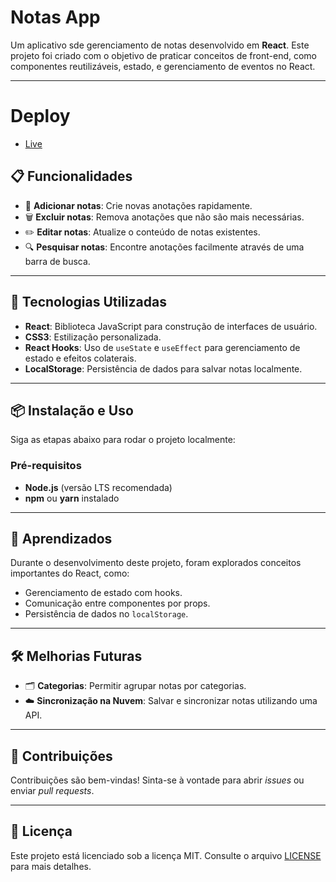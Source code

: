 # **Notas App**

Um aplicativo sde gerenciamento de notas desenvolvido em **React**. Este projeto foi criado com o objetivo de praticar conceitos de front-end, como componentes reutilizáveis, estado, e gerenciamento de eventos no React.

---

# Deploy
- [Live]()


## **📋 Funcionalidades**

- 📌 **Adicionar notas**: Crie novas anotações rapidamente.
- 🗑️ **Excluir notas**: Remova anotações que não são mais necessárias.
- ✏️ **Editar notas**: Atualize o conteúdo de notas existentes.
- 🔍 **Pesquisar notas**: Encontre anotações facilmente através de uma barra de busca.

---

## **🚀 Tecnologias Utilizadas**

- **React**: Biblioteca JavaScript para construção de interfaces de usuário.
- **CSS3**: Estilização personalizada.
- **React Hooks**: Uso de `useState` e `useEffect` para gerenciamento de estado e efeitos colaterais.
- **LocalStorage**: Persistência de dados para salvar notas localmente.

---

## **📦 Instalação e Uso**

Siga as etapas abaixo para rodar o projeto localmente:

### **Pré-requisitos**
- **Node.js** (versão LTS recomendada)
- **npm** ou **yarn** instalado

---

## **📖 Aprendizados**

Durante o desenvolvimento deste projeto, foram explorados conceitos importantes do React, como:
- Gerenciamento de estado com hooks.
- Comunicação entre componentes por props.
- Persistência de dados no `localStorage`.

---

## **🛠️ Melhorias Futuras**

- 🗂️ **Categorias**: Permitir agrupar notas por categorias.
- ☁️ **Sincronização na Nuvem**: Salvar e sincronizar notas utilizando uma API.

---

## **🤝 Contribuições**

Contribuições são bem-vindas! Sinta-se à vontade para abrir *issues* ou enviar *pull requests*. 

---

## **📝 Licença**

Este projeto está licenciado sob a licença MIT. Consulte o arquivo [LICENSE](LICENSE) para mais detalhes.
